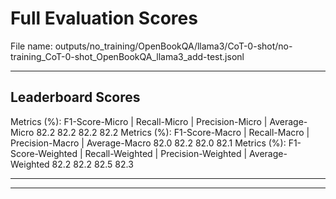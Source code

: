 # Full Evaluation Scores

File name: outputs/no_training/OpenBookQA/llama3/CoT-0-shot/no-training_CoT-0-shot_OpenBookQA_llama3_add-test.jsonl


---

## Leaderboard Scores

Metrics (%): F1-Score-Micro | Recall-Micro | Precision-Micro | Average-Micro
                82.2        82.2          82.2        82.2
Metrics (%): F1-Score-Macro | Recall-Macro | Precision-Macro | Average-Macro
                82.0        82.2          82.0        82.1
Metrics (%): F1-Score-Weighted | Recall-Weighted | Precision-Weighted | Average-Weighted
                82.2        82.2          82.5        82.3

---


---

